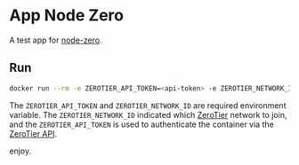 # App Node Zero

A test app for [node-zero](https://github.com/asbjornenge/node-zero).

## Run

```sh
docker run --rm -e ZEROTIER_API_TOKEN=<api-token> -e ZEROTIER_NETWORK_ID=<network-id> -it asbjornenge/app-node-zero:1.0.0 
```

The `ZEROTIER_API_TOKEN` and `ZEROTIER_NETWORK_ID` are required environment variable. The `ZEROTIER_NETWORK_ID` indicated which [ZeroTier](https://www.zerotier.com/) network to join, and the `ZEROTIER_API_TOKEN` is used to authenticate the container via the [ZeroTier API](https://my.zerotier.com/help/api).

enjoy.
